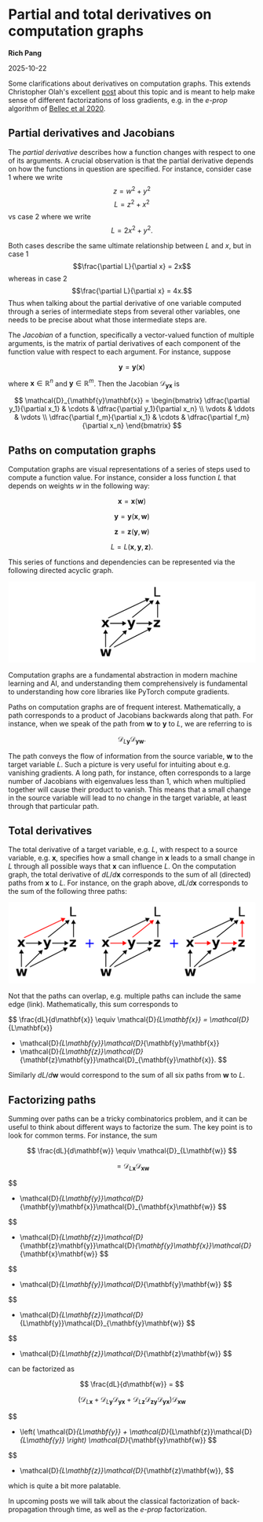 # Partial and total derivatives on computation graphs
**Rich Pang**

2025-10-22

Some clarifications about derivatives on computation graphs. This extends Christopher Olah's excellent [post](https://colah.github.io/posts/2015-08-Backprop/) about this topic and is meant to help make sense of different factorizations of loss gradients, e.g. in the *e-prop* algorithm of [Bellec et al 2020](https://www.nature.com/articles/s41467-020-17236-y).

## Partial derivatives and Jacobians

The *partial derivative* describes how a function changes with respect to one of its arguments.
A crucial observation is that the partial derivative depends on how the functions in question are specified.
For instance, consider case 1 where we write
$$z = w^2 + y^2$$
$$L = z^2 + x^2$$
vs case 2 where we write
$$L = 2x^2 + y^2.$$

Both cases describe the same ultimate relationship between $L$ and $x$, but in case 1 
$$\frac{\partial L}{\partial x} = 2x$$
whereas in case 2
$$\frac{\partial L}{\partial x} = 4x.$$
Thus when talking about the partial derivative of one variable computed through a series of intermediate steps from several other variables, one needs to be precise about what those intermediate steps are.

The *Jacobian* of a function, specifically a vector-valued function of multiple arguments, is the matrix of partial derivatives of each component of the function value with respect to each argument.
For instance, suppose

$$\mathbf{y} = \mathbf{y}(\mathbf{x})$$

where $\mathbf{x} \in \mathbb{R}^n$ and $\mathbf{y} \in \mathbb{R}^m$. 
Then the Jacobian $\mathcal{D}_{\mathbf{y}\mathbf{x}}$ is

$$
\mathcal{D}_{\mathbf{y}\mathbf{x}} = 
\begin{bmatrix}
\dfrac{\partial y_1}{\partial x_1} & \cdots & \dfrac{\partial y_1}{\partial x_n} \\
\vdots & \ddots & \vdots \\
\dfrac{\partial f_m}{\partial x_1} & \cdots & \dfrac{\partial f_m}{\partial x_n}
\end{bmatrix}
$$

## Paths on computation graphs

Computation graphs are visual representations of a series of steps used to compute a function value.
For instance, consider a loss function $L$ that depends on weights $w$ in the following way:

$$\mathbf{x} = \mathbf{x}(\mathbf{w})$$

$$\mathbf{y} = \mathbf{y}(\mathbf{x}, \mathbf{w})$$

$$\mathbf{z} = \mathbf{z}(\mathbf{y}, \mathbf{w})$$

$$L = L(\mathbf{x}, \mathbf{y}, \mathbf{z}).$$

This series of functions and dependencies can be represented via the following directed acyclic graph.

![computation graph example](comp_graph_example.png)

Computation graphs are a fundamental abstraction in modern machine learning and AI, and understanding them comprehensively is fundamental to understanding how core libraries like PyTorch compute gradients.

Paths on computation graphs are of frequent interest.
Mathematically, a path corresponds to a product of Jacobians backwards along that path.
For instance, when we speak of the path from $\mathbf{w}$ to $\mathbf{y}$ to $L$, we are referring to is

$$
\mathcal{D}_{L\mathbf{y}} \mathcal{D}_{\mathbf{y} \mathbf{w}}.
$$

The path conveys the flow of information from the source variable, $\mathbf{w}$ to the target variable $L$. 
Such a picture is very useful for intuiting about e.g. vanishing gradients.
A long path, for instance, often corresponds to a large number of Jacobians with eigenvalues less than 1, which when multiplied together will cause their product to vanish.
This means that a small change in the source variable will lead to no change in the target variable, at least through that particular path.

## Total derivatives

The total derivative of a target variable, e.g. $L$, with respect to a source variable, e.g. $\mathbf{x}$, specifies how a small change in $\mathbf{x}$ leads to a small change in $L$ through all possible ways that $\mathbf{x}$ can influence $L$.
On the computation graph, the total derivative of $dL/d\mathbf{x}$ corresponds to the sum of all (directed) paths from $\mathbf{x}$ to $L$.
For instance, on the graph above, $dL/d\mathbf{x}$ corresponds to the sum of the following three paths:

![All paths from x to L](comp_graph_sum_of_paths_example.png)

Not that the paths can overlap, e.g. multiple paths can include the same edge (link). Mathematically, this sum corresponds to

$$
\frac{dL}{d\mathbf{x}} \equiv \mathcal{D}_{L\mathbf{x}} = 
\mathcal{D}_{L\mathbf{x}}
+ \mathcal{D}_{L\mathbf{y}}\mathcal{D}_{\mathbf{y}\mathbf{x}}
+ \mathcal{D}_{L\mathbf{z}}\mathcal{D}_{\mathbf{z}\mathbf{y}}\mathcal{D}_{\mathbf{y}\mathbf{x}}.
$$

Similarly $dL/d\mathbf{w}$ would correspond to the sum of all six paths from $\mathbf{w}$ to $L$.

## Factorizing paths

Summing over paths can be a tricky combinatorics problem, and it can be useful to think about different ways to factorize the sum.
The key point is to look for common terms.
For instance, the sum

$$
\frac{dL}{d\mathbf{w}} \equiv \mathcal{D}_{L\mathbf{w}}
$$

$$
= \mathcal{D}_{L\mathbf{x}}\mathcal{D}_{\mathbf{x}\mathbf{w}}
$$

$$
+ \mathcal{D}_{L\mathbf{y}}\mathcal{D}_{\mathbf{y}\mathbf{x}}\mathcal{D}_{\mathbf{x}\mathbf{w}}
$$

$$
+ \mathcal{D}_{L\mathbf{z}}\mathcal{D}_{\mathbf{z}\mathbf{y}}\mathcal{D}_{\mathbf{y}\mathbf{x}}\mathcal{D}_{\mathbf{x}\mathbf{w}}
$$

$$
+ \mathcal{D}_{L\mathbf{y}}\mathcal{D}_{\mathbf{y}\mathbf{w}}
$$

$$
+ \mathcal{D}_{L\mathbf{z}}\mathcal{D}_{L\mathbf{y}}\mathcal{D}_{\mathbf{y}\mathbf{w}}
$$

$$
+ \mathcal{D}_{L\mathbf{z}}\mathcal{D}_{\mathbf{z}\mathbf{w}}
$$

can be factorized as

$$
\frac{dL}{d\mathbf{w}} =
$$

$$
\left(\mathcal{D}_{L\mathbf{x}} + \mathcal{D}_{L\mathbf{y}}\mathcal{D}_{\mathbf{y}\mathbf{x}} + 
\mathcal{D}_{L\mathbf{z}}\mathcal{D}_{\mathbf{z}\mathbf{y}}\mathcal{D}_{\mathbf{y}\mathbf{x}}\right)\mathcal{D}_{\mathbf{x}\mathbf{w}}
$$

$$
+ \left(
\mathcal{D}_{L\mathbf{y}} + \mathcal{D}_{L\mathbf{z}}\mathcal{D}_{L\mathbf{y}}
\right)
\mathcal{D}_{\mathbf{y}\mathbf{w}}
$$

$$ 
+ \mathcal{D}_{L\mathbf{z}}\mathcal{D}_{\mathbf{z}\mathbf{w}},
$$

which is quite a bit more palatable.

In upcoming posts we will talk about the classical factorization of back-propagation through time, as well as the *e-prop* factorization.